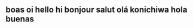 ## boas oi hello hi bonjour salut olá konichiwa hola buenas 
<!--
**caaamila/caaamila** is a ✨ _special_ ✨ repository because its `README.md` (this file) appears on your GitHub profile.

Here are some ideas to get you started:

- 🔭 I’m currently working on ...
- 🌱 I’m currently learning ...
- 👯 I’m looking to collaborate on ...
- 🤔 I’m looking for help with ...
- 💬 Ask me about ...
- 📫 How to reach me: ... MANDA ME 80$ ( aceito pagamentos enviados por pombos de correio)
- 😄 Pronouns: ...
- ⚡ Fun fact: ...
-->
